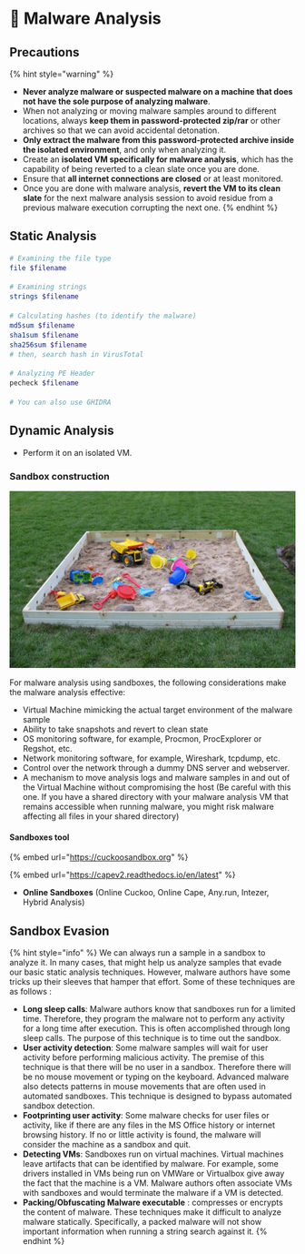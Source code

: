 # 🦹 Malware Analysis

## Precautions

{% hint style="warning" %}
* **Never analyze malware or suspected malware on a machine that does not have the sole purpose of analyzing malware**.
* When not analyzing or moving malware samples around to different locations, always **keep them in password-protected zip/rar** or other archives so that we can avoid accidental detonation.
* **Only extract the malware from this password-protected archive inside the isolated environment**, and only when analyzing it.
* Create an **isolated VM specifically for malware analysis**, which has the capability of being reverted to a clean slate once you are done.
* Ensure that **all internet connections are closed** or at least monitored.
* Once you are done with malware analysis, **revert the VM to its clean slate** for the next malware analysis session to avoid residue from a previous malware execution corrupting the next one.
{% endhint %}

## Static Analysis

```bash
# Examining the file type
file $filename

# Examining strings
strings $filename

# Calculating hashes (to identify the malware)
md5sum $filename
sha1sum $filename
sha256sum $filename
# then, search hash in VirusTotal

# Analyzing PE Header
pecheck $filename

# You can also use GHIDRA
```

## Dynamic Analysis

* Perform it on an isolated VM.

### Sandbox construction

![Not this kind of sandbox... but still.](<../.gitbook/assets/image (136).png>)

For malware analysis using sandboxes, the following considerations make the malware analysis effective:

* Virtual Machine mimicking the actual target environment of the malware sample
* Ability to take snapshots and revert to clean state
* OS monitoring software, for example, Procmon, ProcExplorer or Regshot, etc.
* Network monitoring software, for example, Wireshark, tcpdump, etc.
* Control over the network through a dummy DNS server and webserver.
* A mechanism to move analysis logs and malware samples in and out of the Virtual Machine without compromising the host (Be careful with this one. If you have a shared directory with your malware analysis VM that remains accessible when running malware, you might risk malware affecting all files in your shared directory)

#### Sandboxes tool

{% embed url="https://cuckoosandbox.org" %}

{% embed url="https://capev2.readthedocs.io/en/latest" %}

* **Online Sandboxes** (Online Cuckoo, Online Cape, Any.run, Intezer, Hybrid Analysis)

## Sandbox Evasion

{% hint style="info" %}
We can always run a sample in a sandbox to analyze it. In many cases, that might help us analyze samples that evade our basic static analysis techniques. However, malware authors have some tricks up their sleeves that hamper that effort. Some of these techniques are as follows :

* **Long sleep calls**: Malware authors know that sandboxes run for a limited time. Therefore, they program the malware not to perform any activity for a long time after execution. This is often accomplished through long sleep calls. The purpose of this technique is to time out the sandbox.
* **User activity detection**: Some malware samples will wait for user activity before performing malicious activity. The premise of this technique is that there will be no user in a sandbox. Therefore there will be no mouse movement or typing on the keyboard. Advanced malware also detects patterns in mouse movements that are often used in automated sandboxes. This technique is designed to bypass automated sandbox detection.
* **Footprinting user activity**: Some malware checks for user files or activity, like if there are any files in the MS Office history or internet browsing history. If no or little activity is found, the malware will consider the machine as a sandbox and quit.
* **Detecting VMs**: Sandboxes run on virtual machines. Virtual machines leave artifacts that can be identified by malware. For example, some drivers installed in VMs being run on VMWare or Virtualbox give away the fact that the machine is a VM. Malware authors often associate VMs with sandboxes and would terminate the malware if a VM is detected.
* **Packing/Obfuscating Malware executable** : compresses or encrypts the content of malware. These techniques make it difficult to analyze malware statically. Specifically, a packed malware will not show important information when running a string search against it.
{% endhint %}
